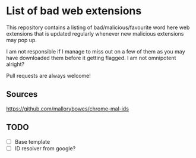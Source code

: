 # List of bad web extensions

This repository contains a listing of bad/malicious/favourite word here web extensions that is updated regularly whenever new malicious extensions may pop up.

I am not responsible if I manage to miss out on a few of them as you may have downloaded them before it getting flagged. I am not omnipotent alright?

Pull requests are always welcome!

## Sources
https://github.com/mallorybowes/chrome-mal-ids

## TODO
- [ ] Base template
- [ ] ID resolver from google?
